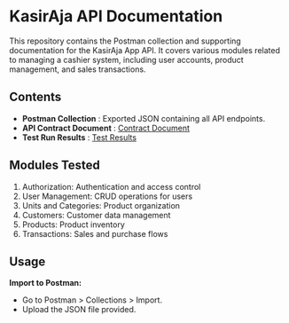# KasirAja API Documentation
This repository contains the Postman collection and supporting documentation for the KasirAja App API. It covers various modules related to managing a cashier system, including user accounts, product management, and sales transactions.

## Contents
- **Postman Collection** : Exported JSON containing all API endpoints.
- **API Contract Document** : [Contract Document](https://resource.belajarqa.com/api_contract)
- **Test Run Results** : [Test Results](https://documenter.getpostman.com/view/24794114/2s9YR3baQn)

## Modules Tested
1. Authorization: Authentication and access control
2. User Management: CRUD operations for users
3. Units and Categories: Product organization
4. Customers: Customer data management
5. Products: Product inventory
6. Transactions: Sales and purchase flows

## Usage

**Import to Postman:**

- Go to Postman > Collections > Import.
- Upload the JSON file provided.
